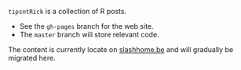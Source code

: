 `tipsntRick` is a collection of R posts. 
- See the `gh-pages` branch for the web site.
- The `master` branch will store relevant code.

The content is currently locate on [slashhome.be](http://proteome.sysbiol.cam.ac.uk/lgatto/rnotes.html) and will gradually be migrated here.
